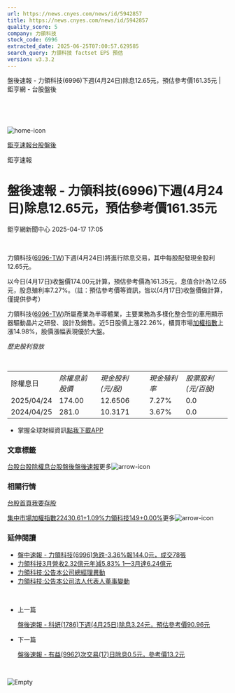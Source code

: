 ```yaml
---
url: https://news.cnyes.com/news/id/5942857
title: https://news.cnyes.com/news/id/5942857
quality_score: 5
company: 力領科技
stock_code: 6996
extracted_date: 2025-06-25T07:00:57.629585
search_query: 力領科技 factset EPS 預估
version: v3.3.2
---
```


盤後速報 - 力領科技(6996)下週(4月24日)除息12.65元，預估參考價161.35元 | 鉅亨網 - 台股盤後

‌

‌

![home-icon](/assets/icons/breadCrumb/symbol-icon-home.svg)

[鉅亨速報](/news/cat/anue_live)[台股盤後](/news/cat/tw_afterhours)

鉅亨速報

# 盤後速報 - 力領科技(6996)下週(4月24日)除息12.65元，預估參考價161.35元

鉅亨網新聞中心 2025-04-17 17:05

‌

力領科技([6996-TW](https://www.cnyes.com/twstock/6996))下週(4月24日)將進行除息交易，其中每股配發現金股利12.65元。

以今日(4月17日)收盤價174.00元計算，預估參考價為161.35元，息值合計為12.65元，股息殖利率7.27%。（註：預估參考價等資訊，皆以(4月17日)收盤價做計算，僅提供參考）

力領科技([6996-TW](https://www.cnyes.com/twstock/6996))所屬產業為半導體業，主要業務為多樣化整合型的車用顯示器驅動晶片之研發、設計及銷售。近5日股價上漲22.26%，櫃買市場[加權指數](https://invest.cnyes.com/index/TWS/TSE01)上漲14.98%，股價漲幅表現優於大盤。

*歷史股利發放*

‌

|  |  |  |  |  |
| --- | --- | --- | --- | --- |
| 除權息日 | *除權息前股價* | *現金股利 (元/股)* | *現金殖利率* | *股票股利 (元/百股)* |
| 2025/04/24 | 174.00 | 12.6506 | 7.27% | 0.0 |
| 2024/04/25 | 281.0 | 10.3171 | 3.67% | 0.0 |

* 掌握全球財經資訊[點我下載APP](http://www.cnyes.com/app/?utm_source=mweb&utm_medium=HamMenuBanner&utm_campaign=fixed&utm_content=entr)

### 文章標籤

[台股](https://news.cnyes.com/tag/台股 "台股")[台股除權息](https://news.cnyes.com/tag/台股除權息 "台股除權息")[台股盤後](https://news.cnyes.com/tag/台股盤後 "台股盤後")[盤後速報](https://news.cnyes.com/tag/盤後速報 "盤後速報")更多![arrow-icon](/assets/icons/arrows/arrow-down.svg)

### 相關行情

[台股首頁](https://www.cnyes.com/twstock)[我要存股](https://supr.link/8OHaU)

[集中市場加權指數22430.61+1.09%](https://invest.cnyes.com/index/TWS/TSE01)[力領科技149+0.00%](https://www.cnyes.com/twstock/6996)更多![arrow-icon](/assets/icons/arrows/arrow-down.svg)

### 延伸閱讀

* [盤中速報 - 力領科技(6996)急跌-3.36%報144.0元，成交78張](/news/id/5929808)
* [力領科技3月營收2.32億元年減5.83% 1—3月達6.24億元](/news/id/5925213)
* [力領科技:公告本公司總經理異動](/news/id/5897206)
* [力領科技:公告本公司法人代表人董事變動](/news/id/5897205)

‌

* 上一篇

  [盤後速報 - 科妍(1786)下週(4月25日)除息3.24元，預估參考價90.96元](/news/id/5943939)
* 下一篇

  [盤後速報 - 有益(9962)次交易(17)日除息0.5元，參考價13.2元](/news/id/5941504)

‌

![Empty](/assets/icons/skeleton/empty-image.svg)

‌